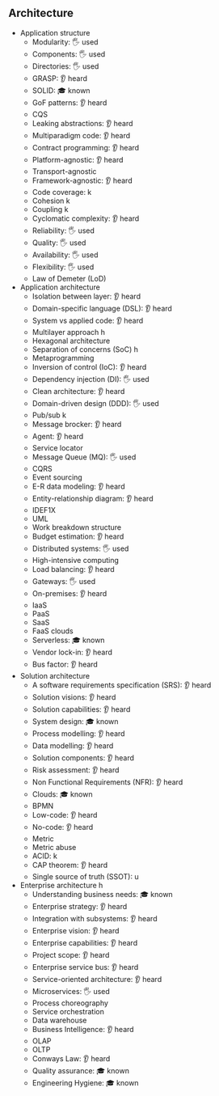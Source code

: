 ## Architecture

- Application structure
  - Modularity: 🖐️ used
  - Components: 🖐️ used
  - Directories: 🖐️ used
  - GRASP: 👂 heard
  - SOLID: 🎓 known
  - GoF patterns: 👂 heard
  - CQS
  - Leaking abstractions: 👂 heard
  - Multiparadigm code: 👂 heard
  - Contract programming: 👂 heard
  - Platform-agnostic: 👂 heard
  - Transport-agnostic
  - Framework-agnostic: 👂 heard
  - Code coverage: k
  - Cohesion k
  - Coupling k
  - Cyclomatic complexity: 👂 heard
  - Reliability: 🖐️ used
  - Quality: 🖐️ used
  - Availability: 🖐️ used
  - Flexibility: 🖐️ used
  - Law of Demeter (LoD)
- Application architecture
  - Isolation between layer: 👂 heard
  - Domain-specific language (DSL): 👂 heard
  - System vs applied code: 👂 heard
  - Multilayer approach h
  - Hexagonal architecture
  - Separation of concerns (SoC) h
  - Metaprogramming
  - Inversion of control (IoC): 👂 heard
  - Dependency injection (DI): 🖐️ used
  - Clean architecture: 👂 heard
  - Domain-driven design (DDD): 🖐️ used
  - Pub/sub k
  - Message brocker: 👂 heard
  - Agent: 👂 heard
  - Service locator
  - Message Queue (MQ): 🖐️ used
  - CQRS
  - Event sourcing
  - E-R data modeling: 👂 heard
  - Entity-relationship diagram: 👂 heard
  - IDEF1X
  - UML
  - Work breakdown structure
  - Budget estimation: 👂 heard
  - Distributed systems: 🖐️ used
  - High-intensive computing
  - Load balancing: 👂 heard
  - Gateways: 🖐️ used
  - On-premises: 👂 heard
  - IaaS
  - PaaS
  - SaaS
  - FaaS clouds
  - Serverless: 🎓 known
  - Vendor lock-in: 👂 heard
  - Bus factor: 👂 heard
- Solution architecture
  - A software requirements specification (SRS): 👂 heard
  - Solution visions: 👂 heard
  - Solution capabilities: 👂 heard
  - System design: 🎓 known
  - Process modelling: 👂 heard
  - Data modelling: 👂 heard
  - Solution components: 👂 heard
  - Risk assessment: 👂 heard
  - Non Functional Requirements (NFR): 👂 heard
  - Clouds: 🎓 known
  - BPMN
  - Low-code: 👂 heard
  - No-code: 👂 heard
  - Metric
  - Metric abuse
  - ACID: k
  - CAP theorem: 👂 heard
  - Single source of truth (SSOT): u
- Enterprise architecture h
  - Understanding business needs: 🎓 known
  - Enterprise strategy: 👂 heard
  - Integration with subsystems: 👂 heard
  - Enterprise vision: 👂 heard
  - Enterprise capabilities: 👂 heard
  - Project scope: 👂 heard
  - Enterprise service bus: 👂 heard
  - Service-oriented architecture: 👂 heard
  - Microservices: 🖐️ used
  - Process choreography
  - Service orchestration
  - Data warehouse
  - Business Intelligence: 👂 heard
  - OLAP
  - OLTP
  - Conways Law: 👂 heard
  - Quality assurance: 🎓 known
  - Engineering Hygiene: 🎓 known
